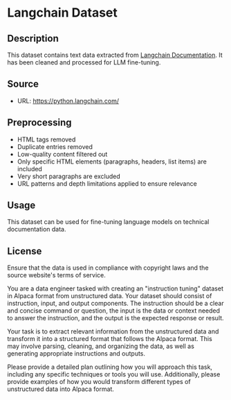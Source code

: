 # Langchain Dataset

## Description
This dataset contains text data extracted from [Langchain Documentation](https://python.langchain.com/). It has been cleaned and processed for LLM fine-tuning.

## Source
- URL: https://python.langchain.com/

## Preprocessing
- HTML tags removed
- Duplicate entries removed
- Low-quality content filtered out
- Only specific HTML elements (paragraphs, headers, list items) are included
- Very short paragraphs are excluded
- URL patterns and depth limitations applied to ensure relevance

## Usage
This dataset can be used for fine-tuning language models on technical documentation data.

## License
Ensure that the data is used in compliance with copyright laws and the source website's terms of service.


You are a data engineer tasked with creating an "instruction tuning" dataset in Alpaca format from unstructured data. Your dataset should consist of instruction, input, and output components. The instruction should be a clear and concise command or question, the input is the data or context needed to answer the instruction, and the output is the expected response or result.

Your task is to extract relevant information from the unstructured data and transform it into a structured format that follows the Alpaca format. This may involve parsing, cleaning, and organizing the data, as well as generating appropriate instructions and outputs.

Please provide a detailed plan outlining how you will approach this task, including any specific techniques or tools you will use. Additionally, please provide examples of how you would transform different types of unstructured data into Alpaca format.